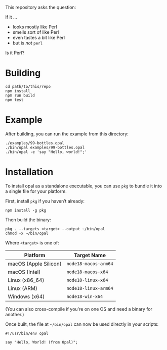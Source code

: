This repository asks the question:

If it ...
- looks mostly like Perl
- smells sort of like Perl
- even tastes a bit like Perl 
- but is *not* `perl` 

Is it Perl?

# Building

    cd path/to/this/repo
    npm install
    npm run build
    npm test

# Example

After building, you can run the example from this directory:

    ./examples/99-bottles.opal
    ./bin/opal examples/99-bottles.opal
    ./bin/opal -e 'say "Hello, world!";'

# Installation

To install opal as a standalone executable, you can use `pkg` to bundle it into
a single file for your platform.

First, install `pkg` if you haven’t already:

    npm install -g pkg

Then build the binary:

    pkg . --targets <target> --output ~/bin/opal
    chmod +x ~/bin/opal

Where `<target>` is one of:

| Platform              | Target Name          |
| --------------------- | -------------------- |
| macOS (Apple Silicon) | `node18-macos-arm64` |
| macOS (Intel)         | `node18-macos-x64`   |
| Linux (x86\_64)       | `node18-linux-x64`   |
| Linux (ARM)           | `node18-linux-arm64` |
| Windows (x64)         | `node18-win-x64`     |

(You can also cross-compile if you're on one OS and need a binary for another.)

Once built, the file at `~/bin/opal` can now be used directly in your scripts:

	#!/usr/bin/env opal

	say "Hello, World! (from Opal)";
